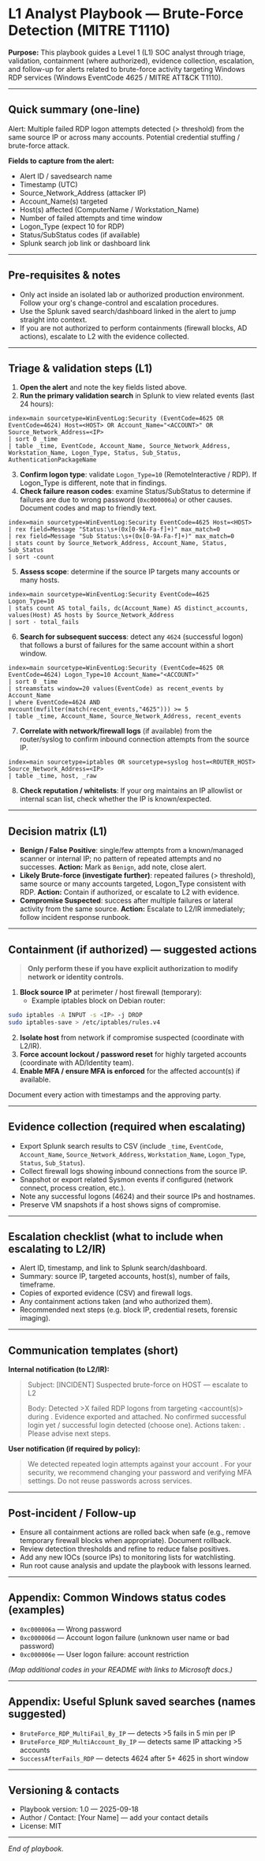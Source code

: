 # L1 Analyst Playbook — Brute-Force Detection (MITRE T1110)

**Purpose:**
This playbook guides a Level 1 (L1) SOC analyst through triage, validation, containment (where authorized), evidence collection, escalation, and follow-up for alerts related to brute-force activity targeting Windows RDP services (Windows EventCode 4625 / MITRE ATT&CK T1110).

---

## Quick summary (one-line)
Alert: Multiple failed RDP logon attempts detected (> threshold) from the same source IP or across many accounts. Potential credential stuffing / brute-force attack.

**Fields to capture from the alert:**
- Alert ID / savedsearch name
- Timestamp (UTC)
- Source_Network_Address (attacker IP)
- Account_Name(s) targeted
- Host(s) affected (ComputerName / Workstation_Name)
- Number of failed attempts and time window
- Logon_Type (expect 10 for RDP)
- Status/SubStatus codes (if available)
- Splunk search job link or dashboard link

---

## Pre-requisites & notes
- Only act inside an isolated lab or authorized production environment. Follow your org's change-control and escalation procedures.
- Use the Splunk saved search/dashboard linked in the alert to jump straight into context.
- If you are not authorized to perform containments (firewall blocks, AD actions), escalate to L2 with the evidence collected.

---

## Triage & validation steps (L1)
1. **Open the alert** and note the key fields listed above.
2. **Run the primary validation search** in Splunk to view related events (last 24 hours):

```spl
index=main sourcetype=WinEventLog:Security (EventCode=4625 OR EventCode=4624) Host=<HOST> OR Account_Name="<ACCOUNT>" OR Source_Network_Address=<IP>
| sort 0 _time
| table _time, EventCode, Account_Name, Source_Network_Address, Workstation_Name, Logon_Type, Status, Sub_Status, AuthenticationPackageName
```

3. **Confirm logon type**: validate `Logon_Type=10` (RemoteInteractive / RDP). If Logon_Type is different, note that in findings.
4. **Check failure reason codes**: examine Status/SubStatus to determine if failures are due to wrong password (`0xc000006a`) or other causes. Document codes and map to friendly text.

```spl
index=main sourcetype=WinEventLog:Security EventCode=4625 Host=<HOST>
| rex field=Message "Status:\s+(0x[0-9A-Fa-f]+)" max_match=0
| rex field=Message "Sub Status:\s+(0x[0-9A-Fa-f]+)" max_match=0
| stats count by Source_Network_Address, Account_Name, Status, Sub_Status
| sort -count
```

5. **Assess scope**: determine if the source IP targets many accounts or many hosts.

```spl
index=main sourcetype=WinEventLog:Security EventCode=4625 Logon_Type=10
| stats count AS total_fails, dc(Account_Name) AS distinct_accounts, values(Host) AS hosts by Source_Network_Address
| sort - total_fails
```

6. **Search for subsequent success**: detect any `4624` (successful logon) that follows a burst of failures for the same account within a short window.

```spl
index=main sourcetype=WinEventLog:Security (EventCode=4625 OR EventCode=4624) Logon_Type=10 Account_Name="<ACCOUNT>"
| sort 0 _time
| streamstats window=20 values(EventCode) as recent_events by Account_Name
| where EventCode=4624 AND mvcount(mvfilter(match(recent_events,"4625"))) >= 5
| table _time, Account_Name, Source_Network_Address, recent_events
```

7. **Correlate with network/firewall logs** (if available) from the router/syslog to confirm inbound connection attempts from the source IP.

```spl
index=main sourcetype=iptables OR sourcetype=syslog host=<ROUTER_HOST> Source_Network_Address=<IP>
| table _time, host, _raw
```

8. **Check reputation / whitelists**: If your org maintains an IP allowlist or internal scan list, check whether the IP is known/expected.

---

## Decision matrix (L1)
- **Benign / False Positive**: single/few attempts from a known/managed scanner or internal IP; no pattern of repeated attempts and no successes. **Action:** Mark as `Benign`, add note, close alert.
- **Likely Brute-force (investigate further)**: repeated failures (> threshold), same source or many accounts targeted, Logon_Type consistent with RDP. **Action:** Contain if authorized, or escalate to L2 with evidence.
- **Compromise Suspected**: success after multiple failures or lateral activity from the same source. **Action:** Escalate to L2/IR immediately; follow incident response runbook.

---

## Containment (if authorized) — suggested actions
> **Only perform these if you have explicit authorization to modify network or identity controls.**

1. **Block source IP** at perimeter / host firewall (temporary):
   - Example iptables block on Debian router:

```bash
sudo iptables -A INPUT -s <IP> -j DROP
sudo iptables-save > /etc/iptables/rules.v4
```

2. **Isolate host** from network if compromise suspected (coordinate with L2/IR).
3. **Force account lockout / password reset** for highly targeted accounts (coordinate with AD/Identity team).
4. **Enable MFA / ensure MFA is enforced** for the affected account(s) if available.

Document every action with timestamps and the approving party.

---

## Evidence collection (required when escalating)
- Export Splunk search results to CSV (include `_time`, `EventCode`, `Account_Name`, `Source_Network_Address`, `Workstation_Name`, `Logon_Type`, `Status`, `Sub_Status`).
- Collect firewall logs showing inbound connections from the source IP.
- Snapshot or export related Sysmon events if configured (network connect, process creation, etc.).
- Note any successful logons (4624) and their source IPs and hostnames.
- Preserve VM snapshots if a host shows signs of compromise.

---

## Escalation checklist (what to include when escalating to L2/IR)
- Alert ID, timestamp, and link to Splunk search/dashboard.
- Summary: source IP, targeted accounts, host(s), number of fails, timeframe.
- Copies of exported evidence (CSV) and firewall logs.
- Any containment actions taken (and who authorized them).
- Recommended next steps (e.g. block IP, credential resets, forensic imaging).

---

## Communication templates (short)
**Internal notification (to L2/IR):**
> Subject: [INCIDENT] Suspected brute-force on HOST <hostname> — escalate to L2
>
> Body: Detected >X failed RDP logons from <IP> targeting <account(s)> during <time window>. Evidence exported and attached. No confirmed successful login yet / successful login detected (choose one). Actions taken: <list>. Please advise next steps.

**User notification (if required by policy):**
> We detected repeated login attempts against your account <account>. For your security, we recommend changing your password and verifying MFA settings. Do not reuse passwords across services.

---

## Post-incident / Follow-up
- Ensure all containment actions are rolled back when safe (e.g., remove temporary firewall blocks when appropriate). Document rollback.
- Review detection thresholds and refine to reduce false positives.
- Add any new IOCs (source IPs) to monitoring lists for watchlisting.
- Run root cause analysis and update the playbook with lessons learned.

---

## Appendix: Common Windows status codes (examples)
- `0xc000006a` — Wrong password
- `0xc000006d` — Account logon failure (unknown user name or bad password)
- `0xc000006e` — User logon failure: account restriction

*(Map additional codes in your README with links to Microsoft docs.)*

---

## Appendix: Useful Splunk saved searches (names suggested)
- `BruteForce_RDP_MultiFail_By_IP` — detects >5 fails in 5 min per IP
- `BruteForce_RDP_MultiAccount_By_IP` — detects same IP attacking >5 accounts
- `SuccessAfterFails_RDP` — detects 4624 after 5+ 4625 in short window

---

## Versioning & contacts
- Playbook version: 1.0 — 2025-09-18
- Author / Contact: [Your Name] — add your contact details
- License: MIT

---

*End of playbook.*

